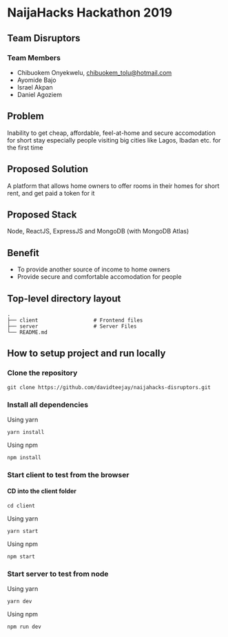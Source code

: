 # NaijaHacks Hackathon 2019

## Team Disruptors

### Team Members

- Chibuokem Onyekwelu, chibuokem_tolu@hotmail.com
- Ayomide Bajo
- Israel Akpan
- Daniel Agoziem

## Problem

Inability to get cheap, affordable, feel-at-home and secure accomodation for short stay
especially people visiting big cities like Lagos, Ibadan etc. for the first time

## Proposed Solution

A platform that allows home owners to offer rooms in their homes for short rent,
and get paid a token for it

## Proposed Stack

Node, ReactJS, ExpressJS and MongoDB (with MongoDB Atlas)

## Benefit

- To provide another source of income to home owners
- Provide secure and comfortable accomodation for people

## Top-level directory layout

    .
    ├── client                  # Frontend files
    ├── server                  # Server Files
    └── README.md   

## How to setup project and run locally

### Clone the repository

    git clone https://github.com/davidteejay/naijahacks-disruptors.git

### Install all dependencies

Using yarn

    yarn install

Using npm

    npm install

### Start client to test from the browser

#### CD into the client folder

    cd client

Using yarn

    yarn start

Using npm

    npm start

### Start server to test from node

Using yarn

    yarn dev

Using npm

    npm run dev
